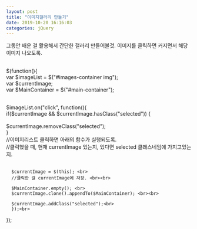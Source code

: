 ```yaml
---
layout: post
title: "이미지갤러리 만들기"
date: 2019-10-20 16:16:03
categories: jQuery
---
```

그동안 배운 걸 활용해서 간단한 갤러리 만들어볼것. 이미지를 클릭하면 커지면서 해당 이미지 나오도록.<br><br>

$(function(){ <br>
  var $imageList = $("#images-container img"); <br>
  var $currentImage; <br>
  var $MainContainer = $("#main-container"); <br><br>

  $imageList.on("click", function(){ <br>
    if($currentImage && $currentImage.hasClass("selected")) { <br> <br>
      $currentImage.removeClass("selected"); <br>
    } <br>
    //이미지리스트 클릭하면 아래의 함수가 실행되도록. <br>
    //클릭했을 때, 현재 currentImage 있는지, 있다면 selected 클래스네임에 가지고있는지. <br><br>

      $currentImage = $(this); <br>
      //클릭한 걸 currentImage에 저장. <br><br>

      $MainContainer.empty(); <br>
      $currentImage.clone().appendTo($MainContainer); <br><br>

      $currentImage.addClass("selected");<br>
      });<br>
});
<br>
